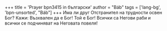 +++
title = 'Prayer bpn3415 in български'
author = "Báb"
tags = ['lang-bg', 'bpn-unsorted', "Báb"]
+++
Има ли друг Отстранител на трудности освен Бог? Кажи: Възхвален да е Бог! Той е Бог! Всички са Негови раби и всички се подчиняват на Неговата повеля!
